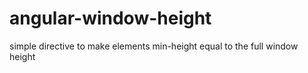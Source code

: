 # angular-window-height
simple directive to make elements min-height equal to the full window height

